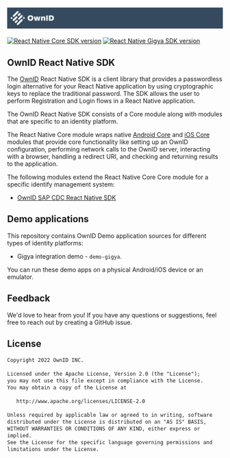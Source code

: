 ![logo](logo.svg)
<br>
<br>
[![React Native Core SDK version](https://img.shields.io/npm/v/@ownid/react-native-core?label=React%20Native%20Core%20SDK)](https://www.npmjs.com/package/@ownid/react-native-core) [![React Native Gigya SDK version](https://img.shields.io/npm/v/@ownid/react-native-gigya?label=React%20Native%20Gigya%20SDK)](https://www.npmjs.com/package/@ownid/react-native-gigya)

## OwnID React Native SDK

The [OwnID](https://ownid.com/) React Native SDK is a client library that provides a passwordless login alternative for your React Native application by using cryptographic keys to replace the traditional password. The SDK allows the user to perform Registration and Login flows in a React Native application.

The OwnID React Native SDK consists of a Core module along with modules that are specific to an identity platform.

The React Native Core module wraps native [Android Core](https://github.com/OwnID/ownid-android-sdk) and [iOS Core](https://github.com/OwnID/ownid-ios-sdk) modules that provide core functionality like setting up an OwnID configuration, performing network calls to the OwnID server, interacting with a browser, handling a redirect URI, and checking and returning results to the application.

The following modules extend the React Native Core Core module for a specific identify management system:
 - [OwnID SAP CDC React Native SDK](https://docs.ownid.com/Integrations/sap-cdc-react)

## Demo applications

This repository contains OwnID Demo application sources for different types of identity platforms:
 - Gigya integration demo - `demo-gigya`.

You can run these demo apps on a physical Android/iOS device or an emulator.

## Feedback
We'd love to hear from you! If you have any questions or suggestions, feel free to reach out by creating a GitHub issue.

## License

```
Copyright 2022 OwnID INC.

Licensed under the Apache License, Version 2.0 (the "License");
you may not use this file except in compliance with the License.
You may obtain a copy of the License at

   http://www.apache.org/licenses/LICENSE-2.0

Unless required by applicable law or agreed to in writing, software
distributed under the License is distributed on an "AS IS" BASIS,
WITHOUT WARRANTIES OR CONDITIONS OF ANY KIND, either express or implied.
See the License for the specific language governing permissions and
limitations under the License.
```